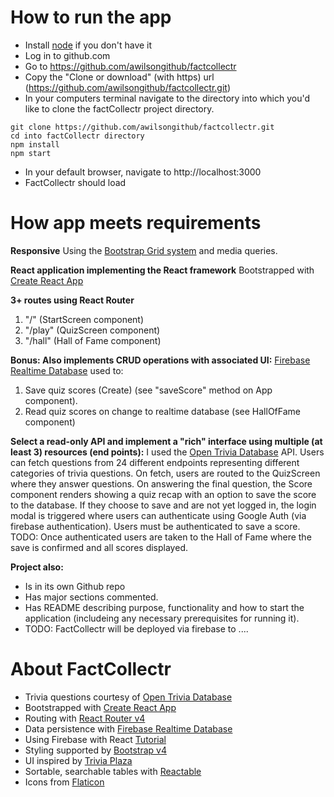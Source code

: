 # How to run the app
- Install [node](https://nodejs.org/en/) if you don't have it
- Log in to github.com  
- Go to https://github.com/awilsongithub/factcollectr
- Copy the "Clone or download" (with https) url (https://github.com/awilsongithub/factcollectr.git)
- In your computers terminal navigate to the directory into which you'd like to clone the factCollectr project directory.
```
git clone https://github.com/awilsongithub/factcollectr.git
cd into factCollectr directory
npm install
npm start
```
- In your default browser, navigate to http://localhost:3000
- FactCollectr should load


# How app meets requirements

**Responsive**
Using the [Bootstrap Grid system](https://getbootstrap.com/docs/4.0/layout/grid/) and media queries.

**React application implementing the React framework**
Bootstrapped with [Create React App](https://github.com/facebook/create-react-app)

**3+ routes using React Router**
1. "/" (StartScreen component)
2. "/play" (QuizScreen component)
3. "/hall" (Hall of Fame component)

**Bonus: Also implements CRUD operations with associated UI:**
[Firebase Realtime Database](https://firebase.google.com/) used to:
1. Save quiz scores (Create) (see "saveScore" method on App component).
2. Read quiz scores on change to realtime database (see HallOfFame component)

**Select a read-only API and implement a "rich" interface using multiple (at least 3) resources (end points):**
I used the [Open Trivia Database](https://opentdb.com) API. Users can fetch questions from 24 different endpoints representing different categories of trivia questions. On fetch, users are routed to the QuizScreen where they answer questions. On answering the final question, the Score component renders showing a quiz recap with an option to save the score to the database. If they choose to save and are not yet logged in, the login modal is triggered where users can authenticate using Google Auth (via firebase authentication). Users must be authenticated to save a score. TODO: Once authenticated users are taken to the Hall of Fame where the save is confirmed and all scores displayed.

**Project also:**
- Is in its own Github repo
- Has major sections commented.
- Has README describing purpose, functionality and how to start the application (includeing any necessary prerequisites for running it).
- TODO: FactCollectr will be deployed via firebase to ....


# About FactCollectr

- Trivia questions courtesy of [Open Trivia Database](https://opentdb.com)
- Bootstrapped with [Create React App](https://github.com/facebook/create-react-app)
- Routing with [React Router v4](https://reacttraining.com/react-router/)
- Data persistence with [Firebase Realtime Database](https://firebase.google.com/)
- Using Firebase with React [Tutorial](https://css-tricks.com/intro-firebase-react/)
- Styling supported by [Bootstrap v4](https://getbootstrap.com)
- UI inspired by [Trivia Plaza](https://www.triviaplaza.com/)
- Sortable, searchable tables with [Reactable](https://github.com/glittershark/reactable)
- Icons from [Flaticon](https://www.flaticon.com/)
